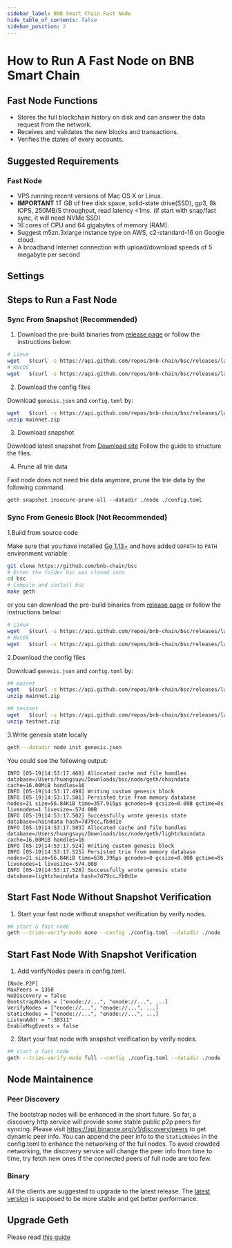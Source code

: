 ```yaml
---
sidebar_label: BNB Smart Chain Fast Node
hide_table_of_contents: false
sidebar_position: 2
---
```

# How to Run A Fast Node on BNB Smart Chain

## Fast Node Functions

* Stores the full blockchain history on disk and can answer the data request from the network.
* Receives and validates the new blocks and transactions.
* Verifies the states of every accounts.

## Suggested Requirements

### Fast Node
- VPS running recent versions of Mac OS X or Linux.
- **IMPORTANT** 1T GB of free disk space, solid-state drive(SSD), gp3, 8k IOPS, 250MB/S throughput, read latency <1ms. (if start with snap/fast sync, it will need NVMe SSD)
- 16 cores of CPU and 64 gigabytes of memory (RAM).
- Suggest m5zn.3xlarge instance type on AWS, c2-standard-16 on Google cloud.
- A broadband Internet connection with upload/download speeds of 5 megabyte per second

## Settings

## Steps to Run a Fast Node

### Sync From Snapshot (Recommended)

1. Download the pre-build binaries from [release page](https://github.com/bnb-chain/bsc/releases/latest) or follow the instructions below:

```bash
# Linux
wget   $(curl -s https://api.github.com/repos/bnb-chain/bsc/releases/latest |grep browser_ |grep geth_linux |cut -d\" -f4)
# MacOS
wget   $(curl -s https://api.github.com/repos/bnb-chain/bsc/releases/latest |grep browser_ |grep geth_mac |cut -d\" -f4)
```

2. Download the config files

Download `genesis.json` and `config.toml` by:

```bash
wget   $(curl -s https://api.github.com/repos/bnb-chain/bsc/releases/latest |grep browser_ |grep mainnet |cut -d\" -f4)
unzip mainnet.zip
```

3. Download snapshot

Download latest snapshot from [Download site](https://github.com/bnb-chain/bsc-snapshots)
Follow the guide to structure the files.

4. Prune all trie data

Fast node does not need trie data anymore, prune the trie data by the following command.
```
geth snapshot insecure-prune-all --datadir ./node ./config.toml
```

### Sync From Genesis Block (Not Recommended)

1.Build from source code

Make sure that you have installed [Go 1.13+](https://golang.org/doc/install) and have added `GOPATH` to `PATH` environment variable

```bash
git clone https://github.com/bnb-chain/bsc
# Enter the folder bsc was cloned into
cd bsc
# Compile and install bsc
make geth
```

or you can download the pre-build binaries from [release page](https://github.com/bnb-chain/bsc/releases/latest) or follow the instructions below:

```bash
# Linux
wget   $(curl -s https://api.github.com/repos/bnb-chain/bsc/releases/latest |grep browser_ |grep geth_linux |cut -d\" -f4)
# MacOS
wget   $(curl -s https://api.github.com/repos/bnb-chain/bsc/releases/latest |grep browser_ |grep geth_mac |cut -d\" -f4)
```

2.Download the config files

Download `genesis.json` and `config.toml` by:

```bash
## mainet
wget   $(curl -s https://api.github.com/repos/bnb-chain/bsc/releases/latest |grep browser_ |grep mainnet |cut -d\" -f4)
unzip mainnet.zip

## testnet
wget   $(curl -s https://api.github.com/repos/bnb-chain/bsc/releases/latest |grep browser_ |grep testnet |cut -d\" -f4)
unzip testnet.zip
```

3.Write genesis state locally

```bash
geth --datadir node init genesis.json
```

You could see the following output:

```
INFO [05-19|14:53:17.468] Allocated cache and file handles         database=/Users/huangsuyu/Downloads/bsc/node/geth/chaindata cache=16.00MiB handles=16
INFO [05-19|14:53:17.498] Writing custom genesis block
INFO [05-19|14:53:17.501] Persisted trie from memory database      nodes=21 size=56.84KiB time=357.915µs gcnodes=0 gcsize=0.00B gctime=0s livenodes=1 livesize=-574.00B
INFO [05-19|14:53:17.502] Successfully wrote genesis state         database=chaindata hash=7d79cc…fb0d1e
INFO [05-19|14:53:17.503] Allocated cache and file handles         database=/Users/huangsuyu/Downloads/bsc/node/geth/lightchaindata cache=16.00MiB handles=16
INFO [05-19|14:53:17.524] Writing custom genesis block
INFO [05-19|14:53:17.525] Persisted trie from memory database      nodes=21 size=56.84KiB time=638.396µs gcnodes=0 gcsize=0.00B gctime=0s livenodes=1 livesize=-574.00B
INFO [05-19|14:53:17.528] Successfully wrote genesis state         database=lightchaindata hash=7d79cc…fb0d1e
```

## Start Fast Node Without Snapshot Verification
1. Start your fast node without snapshot verification by verify nodes.

```bash
## start a fast node
geth --tries-verify-mode none --config ./config.toml --datadir ./node  --cache 8000 --rpc.allow-unprotected-txs --txlookuplimit 0
```

## Start Fast Node With Snapshot Verification
1. Add verifyNodes peers in config.toml.

```
[Node.P2P]
MaxPeers = 1350
NoDiscovery = false
BootstrapNodes = ["enode://...", "enode://...", ...]
VerifyNodes = ["enode://...", "enode://...", ...]
StaticNodes = ["enode://...", "enode://...", ...]
ListenAddr = ":30311"
EnableMsgEvents = false
```

2. Start your fast node with snapshot verification by verify nodes.

```bash
## start a fast node
geth --tries-verify-mode full --config ./config.toml --datadir ./node  --cache 8000 --rpc.allow-unprotected-txs --txlookuplimit 0
```

## Node Maintainence

### Peer Discovery
The bootstrap nodes will be enhanced in the short future. So far, a discovery http service will provide some stable public p2p peers for syncing. Please visit https://api.binance.org/v1/discovery/peers to get dynamic peer info. You can append the peer info to the `StaticNodes` in the config.toml to enhance the networking of the full nodes. To avoid crowded networking, the discovery service will change the peer info from time to time, try fetch new ones if the connected peers of full node are too few.

### Binary
All the clients are suggested to upgrade to the latest release. The [latest version](https://github.com/bnb-chain/bsc/releases/latest) is supposed to be more stable and get better performance.

## Upgrade Geth

Please read [this guide](./upgrade-fullnode.md)
